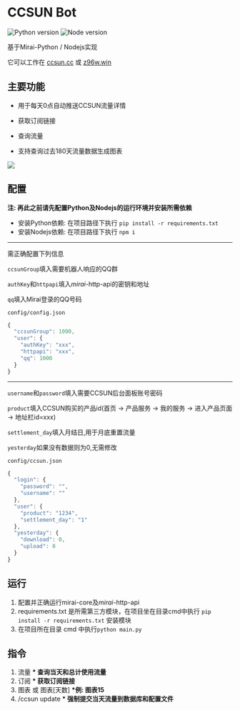 # CCSUN Bot

![Python version](https://img.shields.io/badge/Python-3.8.5-blue)
![Node version](https://img.shields.io/badge/Nodejs-14.15.1-brightgreen)

基于Mirai-Python / Nodejs实现

它可以工作在 [ccsun.cc](https://ccsun.cc) 或 [z96w.win](https://z96w.win)

## 主要功能

* 用于每天0点自动推送CCSUN流量详情
* 获取订阅链接

* 查询流量

* 支持查询过去180天流量数据生成图表

![](https://tu.yaohuo.me/imgs/2020/12/b123f596fe8b18e6.jpg)

## 配置
**注: 再此之前请先配置Python及Nodejs的运行环境并安装所需依赖**
* 安装Python依赖: 在项目路径下执行 ``pip install -r requirements.txt``
* 安装Nodejs依赖: 在项目路径下执行 ``npm i``
****
需正确配置下列信息

``ccsunGroup``填入需要机器人响应的QQ群

``authKey``和``httpapi``填入*mirai*-http-api的密钥和地址

``qq``填入Mirai登录的QQ号码

`config/config.json`

```JavaScript
{
  "ccsunGroup": 1000, 
  "user": {
    "authKey": "xxx",
    "httpapi": "xxx",
    "qq": 1000
  }
}
```

***

``username``和``password``填入需要CCSUN后台面板账号密码

``product``填入CCSUN购买的产品id(首页 -> 产品服务 -> 我的服务 -> 进入产品页面 -> 地址栏id=xxx)

``settlement_day``填入月结日,用于月底重置流量

``yesterday``如果没有数据则为0,无需修改

`config/ccsun.json`

```JavaScript
{
  "login": {
    "password": "",
    "username": ""
  },
  "user": {
    "product": "1234",
    "settlement_day": "1"
  },
  "yesterday": {
    "download": 0,
    "upload": 0
  }
}
```

## 运行

1. 配置并正确运行mirai-core及*mirai*-http-api
2. requirements.txt 是所需第三方模块，在项目坐在目录cmd中执行 `pip install -r requirements.txt` 安装模块  
3. 在项目所在目录 cmd 中执行``python main.py ``

## 指令

1. 流量  **\* 查询当天和总计使用流量**
2. 订阅  **\* 获取订阅链接**
3. 图表 或 图表[天数]  **\*例: 图表15**
4. /ccsun update  **\* 强制提交当天流量到数据库和配置文件**
